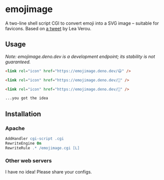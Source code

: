 # emojimage

A two-line shell script CGI to convert emoji into a SVG image – suitable for favicons. Based on [a tweet](https://twitter.com/leaverou/status/1241619866475474946) by Lea Verou.

## Usage

*Note: emojimage.deno.dev is a development endpoint; its stability is not guaranteed.*

```html
<link rel="icon" href="https://emojimage.deno.dev/😃" />

<link rel="icon" href="https://emojimage.deno.dev/🎵" />

<link rel="icon" href="https://emojimage.deno.dev/🥓" />

...you got the idea
```

## Installation

### Apache

```apache
AddHandler cgi-script .cgi
RewriteEngine On
RewriteRule .* /emojimage.cgi [L]
```

### Other web servers

I have no idea! Please share your configs.
